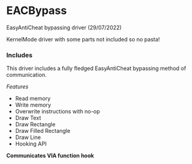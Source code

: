 # EACBypass
EasyAntiCheat bypassing driver (29/07/2022)

KernelMode driver with some parts not included so no pasta!  

### Includes
This driver includes a fully fledged EasyAntiCheat bypassing method of communication.

*Features*
  - Read memory 
  - Write memory
  - Overwrite instructions with no-op
  - Draw Text 
  - Draw Rectangle
  - Draw Filled Rectangle 
  - Draw Line
  - Hooking API

**Communicates VIA function hook**
  
